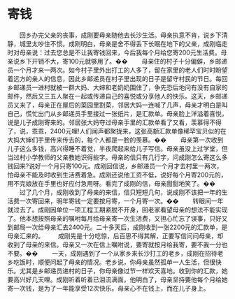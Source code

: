 # 寄钱
　　回乡办完父亲的丧事，成刚要母亲随他去长沙生活。母亲执意不肯，说乡下清静，城里太吵住不惯。成刚明白，母亲是舍不得丢下长眠在地下的父亲，成刚临走时对母亲说：过去您总是不让我寄钱回来，今后我每个月给您寄200元生活费。母亲说乡下开销不大，寄100元就够用了。�� 
　　母亲住的村子十分偏僻，乡邮递员一个月才来一两次。如今村子里外出打工的人多了，留在家里的老人们时时盼望着远方的亲人的信息，因此乡邮递员在村子里出现的日子是留守村民的节日。每回乡邮递员一进村就被一群大妈、大婶和老奶奶围住了，争先恐后地问有没有自家的邮件，然后又三五人聚在一起或传递自己的喜悦或分享他人的快乐。这天，乡邮递员又来了，母亲正在屋后的菜园里割菜，邻居大妈一连喊了几声，母亲才明白是叫自己，慌忙出门从乡邮递员手里接过一张纸片，是汇款单。母亲脸上洋溢着喜悦，说是儿子成刚寄来的。邻居张大妈夺过母亲手里的汇款单看了又看，羡慕得不得了，说，乖乖，2400元哩!人们闻声都聚拢来，这张高额汇款单像稀罕宝贝似的在大妈大婶们手里传来传去的，每个人都是一脸的羡慕。�� 
　　母亲第一次收到儿子这么多钱，高兴得睡不着觉，半夜爬起来给儿子写信。母亲虽没上过学堂，但当过村小学教师的父亲教她识得些字。母亲的信只有几行字，问成刚怎么寄这么多钱回来?说好一个月只寄100元。成刚回信说，乡邮递员一个月才去村里一两次，怕母亲不能及时收到生活费着急。成刚还说他工资不低，说好每个月寄200元的，用不完娘放在手里也好应付急用呀。看完了成刚的信，母亲甜甜地笑了。�� 
　　过了几个月，成刚收到了母亲的来信，信只短短几句，说成刚不该把一年的生活费一次寄回来，明年寄钱一定要按月寄，一个月寄一次。�� 
　　转眼间一年就过去了。成刚因单位一项工程工期紧脱不开身，回老家看望母亲的想法不能实现了。他本想按照母亲的嘱咐每月给母亲寄一次生活费，又担心忙忘了误事，只好又到邮局一次给母亲汇去2400元。二十多天后，成刚收到一张2200元的汇款单，是母亲汇来的。 
　　成刚先是十分吃惊，后百思不得其解，正要写信问问母亲，却收到了母亲的来信。母亲又一次在信上嘱咐说，要寄就按月给我寄，要不我一分也不要。�� 
　　一天，成刚遇到了一个从家乡来长沙打工的老乡，成刚在招待老乡吃饭时，顺便问起了母亲的情况。老乡说，你母亲虽然孤单一人生活，但很快乐。尤其是乡邮递员进村的日子，你母亲像过节一样欢天喜地。收到你的汇款，她要高兴好几天哩。成刚听着听着已泪流满面，他明白了，母亲坚持要他每个月给她寄一次钱，是为了一年能享受12次快乐。母亲心不在钱上，而在儿子身上。
 